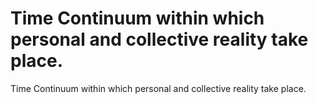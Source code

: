 # Time Continuum within which personal and collective reality take place.

Time Continuum within which personal and collective reality take place.